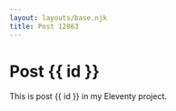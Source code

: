 ```yaml
---
layout: layouts/base.njk
title: Post 12863
---
```


# Post {{ id }}

This is post {{ id }} in my Eleventy project.
